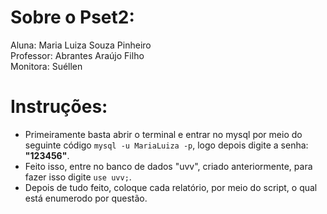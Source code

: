 # Sobre o Pset2:
Aluna: Maria Luiza Souza Pinheiro  
Professor: Abrantes Araújo Filho  
Monitora: Suéllen   

# Instruções: 
* Primeiramente basta abrir o terminal e entrar no mysql por meio do seguinte código `mysql -u MariaLuiza -p`, logo depois digite a senha: **"123456"**.   
* Feito isso, entre no banco de dados "uvv", criado anteriormente, para fazer isso digite `use uvv;`.   
* Depois de tudo feito, coloque cada relatório, por meio do script, o qual está enumerodo por questão. 
